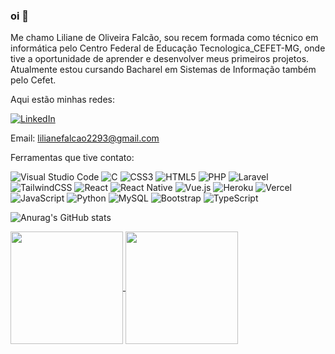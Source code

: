 ### oi 👋

Me chamo Liliane de Oliveira Falcão, sou recem formada como técnico em informática pelo Centro Federal de Educação Tecnologica_CEFET-MG, onde tive a oportunidade de aprender e desenvolver meus primeiros projetos. Atualmente estou cursando Bacharel em Sistemas de Informação também pelo Cefet.

Aqui estão minhas redes:

<a href="https://www.linkedin.com/in/liliane-de-oliveira-falcão-a94ba0242/" target="_blank">![LinkedIn](https://img.shields.io/badge/linkedin-%230077B5.svg?style=for-the-badge&logo=linkedin&logoColor=white)</a>

Email: lilianefalcao2293@gmail.com

Ferramentas que tive contato: 

![Visual Studio Code](https://img.shields.io/badge/Visual%20Studio%20Code-0078d7.svg?style=for-the-badge&logo=visual-studio-code&logoColor=white) ![C](https://img.shields.io/badge/c-%2300599C.svg?style=for-the-badge&logo=c&logoColor=white) ![CSS3](https://img.shields.io/badge/css3-%231572B6.svg?style=for-the-badge&logo=css3&logoColor=white) ![HTML5](https://img.shields.io/badge/html5-%23E34F26.svg?style=for-the-badge&logo=html5&logoColor=white) ![PHP](https://img.shields.io/badge/php-%23777BB4.svg?style=for-the-badge&logo=php&logoColor=white) ![Laravel](https://img.shields.io/badge/laravel-%23FF2D20.svg?style=for-the-badge&logo=laravel&logoColor=white) ![TailwindCSS](https://img.shields.io/badge/tailwindcss-%2338B2AC.svg?style=for-the-badge&logo=tailwind-css&logoColor=white) ![React](https://img.shields.io/badge/react-%2320232a.svg?style=for-the-badge&logo=react&logoColor=%2361DAFB) ![React Native](https://img.shields.io/badge/react_native-%2320232a.svg?style=for-the-badge&logo=react&logoColor=%2361DAFB) ![Vue.js](https://img.shields.io/badge/vuejs-%2335495e.svg?style=for-the-badge&logo=vuedotjs&logoColor=%234FC08D) ![Heroku](https://img.shields.io/badge/heroku-%23430098.svg?style=for-the-badge&logo=heroku&logoColor=white) ![Vercel](https://img.shields.io/badge/vercel-%23000000.svg?style=for-the-badge&logo=vercel&logoColor=white) ![JavaScript](https://img.shields.io/badge/javascript-%23323330.svg?style=for-the-badge&logo=javascript&logoColor=%23F7DF1E) ![Python](https://img.shields.io/badge/python-3670A0?style=for-the-badge&logo=python&logoColor=ffdd54) ![MySQL](https://img.shields.io/badge/mysql-%2300f.svg?style=for-the-badge&logo=mysql&logoColor=white)
![Bootstrap](https://img.shields.io/badge/bootstrap-%238511FA.svg?style=for-the-badge&logo=bootstrap&logoColor=white) ![TypeScript](https://img.shields.io/badge/typescript-%23007ACC.svg?style=for-the-badge&logo=typescript&logoColor=white)

![Anurag's GitHub stats](https://github-readme-stats.vercel.app/api?username=anuraghazra&show_icons=true&theme=transparent)

<a href="https://github.com/LilianeFalcao/github-readme-stats">
  <img height=180 align="center" src="https://github-readme-stats.vercel.app/api?username=LilianeFalcao" />
</a>
<a href="https://github.com/LilianeFalcao/convoychat">
  <img height=180 align="center" src="https://github-readme-stats.vercel.app/api/top-langs?username=GSMartins999&layout=compact&langs_count=8&card_width=320" />
</a>
